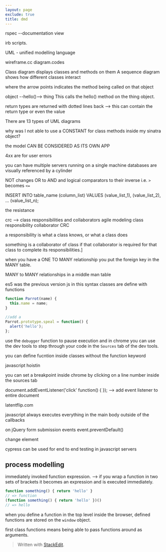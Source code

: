 ```yaml
---
layout: page
exclude: true
title: dmd
---
```


rspec --documentation view

irb scripts.

UML - unified modelling language

wireframe.cc
diagram.codes

Class diagram displays classes and methods on them
A sequence diagram shows how different classes interact

where the arrow points indicates the method being called on that object

object --hello()--> thing
This calls the hello() method on the thing object.

return types are returned with dotted lines back --> this can contain the return type or even the value

There are 13 types of UML diagrams


why was I not able to use a CONSTANT for class methods inside my sinatra object?

the model CAN BE CONSIDERED AS ITS OWN APP

4xx are for user errors

you can have multiple servers running on a single machine
databases are visually referenced by a cylinder


NOT changes OR to AND and logical comparators to their inverse i.e. `>` becomes `<=`

INSERT INTO table_name (column_list)
VALUES
    (value_list_1),
    (value_list_2),
    ...
    (value_list_n);

the resistance

crc --> class responsibilities and collaborators
agile modeling class responsibility collaborator CRC

a responsibility is what a class knows, or what a class does

something is a collaborator of class if that collaborator is required for that class to complete its responsibilities.]

when you have a ONE TO MANY relationship you put the foreign key in the MANY table.

MANY to MANY relationships in a middle man table

es5 was the previous version js
in this syntax classes are define with functions
```js
function Parrot(name) {
  this.name = name;
}

//add a 
Parrot.prototype.speal = function() {
  alert('hello');
};

```

use the `debugger` function to pause execution and in chrome you can use the dev tools to step through your code in the `Sources` tab of the dev tools.

you can define fucntion inside classes without the function keyword

javascript hoistin

you can set a breakpoint inside chrome by clicking on a line number inside the sources tab

document.addEventListener('click' function() { }); --> add event listener to entire document

latentflip.com

javascript always executes everything in the main body outside of the callbacks

on jQuery form submission events
event.preventDefault()

change element

cypress can be used for end to end testing in javascript servers
## process modelling


immediately invoked function expression.
--> if you wrap a function in two sets of brackets it becomes an expression and is executed immediately.
```js
function something() { return 'hello' }
// => function
(function something() { return 'hello' })()
// => hello
```

when you define a function in the top level inside the browser, defined functions are stored on the `window` object.

first class functions means being able to pass functions around as arguments.

> Written with [StackEdit](https://stackedit.io/).
<!--stackedit_data:
eyJoaXN0b3J5IjpbLTEzNTM4ODI2MzYsLTMyMzg5NjgwNiwtMT
c4NjQ5NTMxMyw4OTM3MzI0NzAsLTEyMTM1NDA0NDIsMTA5NDEz
NDEyNCwtMTEwMDIzNzQzNywtMTcxOTE5NTI3NCwtMTg1MTIyOD
gyLDEzNDQ1MjIxNzgsMTY2ODY3Njg0MSwtMTkyODA4MjgsMTk0
MTI4NTg1MywtNjI2NzM4MTczLC0xOTg3NjI5MzQsLTE2NDQ4ND
c2OTAsLTY0OTYyMDAzMywtMjA4NTA1MTk3MSwtMjAzNTg3OTQw
NiwtMTEzMjg0NjEzN119
-->